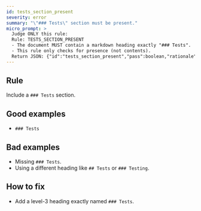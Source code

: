 ```yaml
---
id: tests_section_present
severity: error
summary: "\"### Tests\" section must be present."
micro_prompt: >
  Judge ONLY this rule:
  Rule: TESTS_SECTION_PRESENT
  - The document MUST contain a markdown heading exactly "### Tests".
  - This rule only checks for presence (not contents).
  Return JSON: {"id":"tests_section_present","pass":boolean,"rationale":string,"suggested_fixes":any[]}
---
```


## Rule
Include a `### Tests` section.

## Good examples
- `### Tests`

## Bad examples
- Missing `### Tests`.
- Using a different heading like `## Tests` or `### Testing`.

## How to fix
- Add a level-3 heading exactly named `### Tests`.
